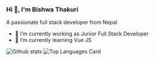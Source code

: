 ### Hi 👋, I'm Bishwa Thakuri

A passionate full stack developer from Nepal

- 🔭 I’m currently working as Junior Full Stack Developer
- 🌱 I’m currently learning Vue JS

![Github stats](https://github-readme-stats.vercel.app/api?username=BishwaThakuri&theme=default&show_icons=true&count_private=true&bg_color=HEX,#d48b59,#653357)  ![Top Languages Card](https://github-readme-stats.vercel.app/api/top-langs/?username=BishwaThakuri&layout=compact&langs_count=8)

<!--
**BishwaThakuri/BishwaThakuri** is a ✨ _special_ ✨ repository because its `README.md` (this file) appears on your GitHub profile.

Here are some ideas to get you started:

- 👯 I’m looking to collaborate on ...
- 🤔 I’m looking for help with ...
- 💬 Ask me about ...
- 📫 How to reach me: ...
- 😄 Pronouns: ...
- ⚡ Fun fact: ...
-->

